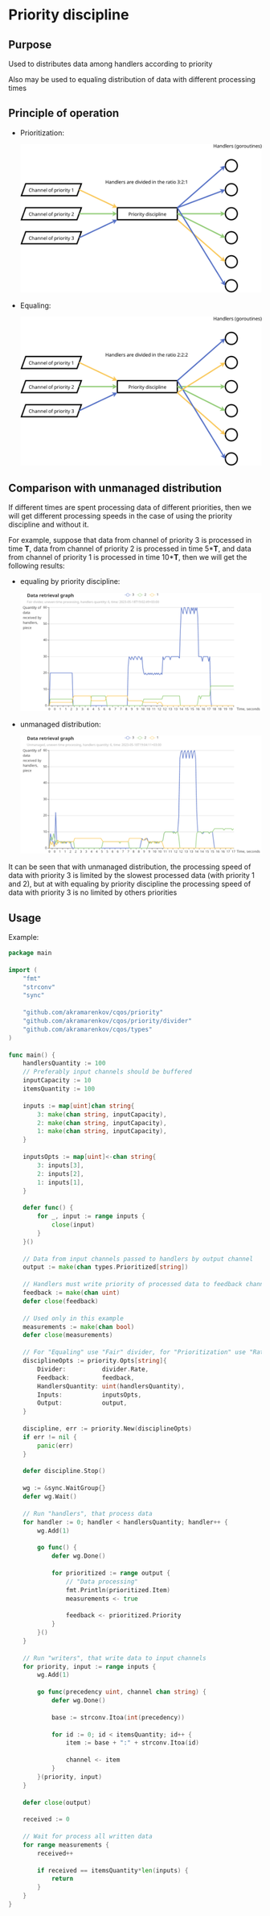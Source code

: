 # Priority discipline

## Purpose

Used to distributes data among handlers according to priority

Also may be used to equaling distribution of data with different processing times

## Principle of operation

* Prioritization:

  ![Principle of operation, prioritization](./doc/operation-principle-321.svg)

* Equaling:

  ![Principle of operation, equaling](./doc/operation-principle-222.svg)

## Comparison with unmanaged distribution

If different times are spent processing data of different priorities, then we will get different processing speeds in the case of using the priority discipline and without it.

For example, suppose that data from channel of priority 3 is processed in time **T**, data from channel of priority 2 is processed in time 5\***T**, and data from channel of priority 1 is processed in time 10\***T**, then we will get the following results:

* equaling by priority discipline:

  ![Equaling by priority discipline](./doc/different-processing-time-equaling.png)

* unmanaged distribution:

  ![Unmanaged distribution](./doc/different-processing-time-unmanagement.png)

It can be seen that with unmanaged distribution, the processing speed of data with priority 3 is limited by the slowest processed data (with priority 1 and 2), but at with equaling by priority discipline the processing speed of data with priority 3 is no limited by others priorities

## Usage

Example:

```go
package main

import (
    "fmt"
    "strconv"
    "sync"

    "github.com/akramarenkov/cqos/priority"
    "github.com/akramarenkov/cqos/priority/divider"
    "github.com/akramarenkov/cqos/types"
)

func main() {
    handlersQuantity := 100
    // Preferably input channels should be buffered
    inputCapacity := 10
    itemsQuantity := 100

    inputs := map[uint]chan string{
        3: make(chan string, inputCapacity),
        2: make(chan string, inputCapacity),
        1: make(chan string, inputCapacity),
    }

    inputsOpts := map[uint]<-chan string{
        3: inputs[3],
        2: inputs[2],
        1: inputs[1],
    }

    defer func() {
        for _, input := range inputs {
            close(input)
        }
    }()

    // Data from input channels passed to handlers by output channel
    output := make(chan types.Prioritized[string])

    // Handlers must write priority of processed data to feedback channel
    feedback := make(chan uint)
    defer close(feedback)

    // Used only in this example
    measurements := make(chan bool)
    defer close(measurements)

    // For "Equaling" use "Fair" divider, for "Prioritization" use "Rate" divider
    disciplineOpts := priority.Opts[string]{
        Divider:          divider.Rate,
        Feedback:         feedback,
        HandlersQuantity: uint(handlersQuantity),
        Inputs:           inputsOpts,
        Output:           output,
    }

    discipline, err := priority.New(disciplineOpts)
    if err != nil {
        panic(err)
    }

    defer discipline.Stop()

    wg := &sync.WaitGroup{}
    defer wg.Wait()

    // Run "handlers", that process data
    for handler := 0; handler < handlersQuantity; handler++ {
        wg.Add(1)

        go func() {
            defer wg.Done()

            for prioritized := range output {
                // "Data processing"
                fmt.Println(prioritized.Item)
                measurements <- true

                feedback <- prioritized.Priority
            }
        }()
    }

    // Run "writers", that write data to input channels
    for priority, input := range inputs {
        wg.Add(1)

        go func(precedency uint, channel chan string) {
            defer wg.Done()

            base := strconv.Itoa(int(precedency))

            for id := 0; id < itemsQuantity; id++ {
                item := base + ":" + strconv.Itoa(id)
                
                channel <- item
            }
        }(priority, input)
    }

    defer close(output)

    received := 0

    // Wait for process all written data
    for range measurements {
        received++

        if received == itemsQuantity*len(inputs) {
            return
        }
    }
}
```
